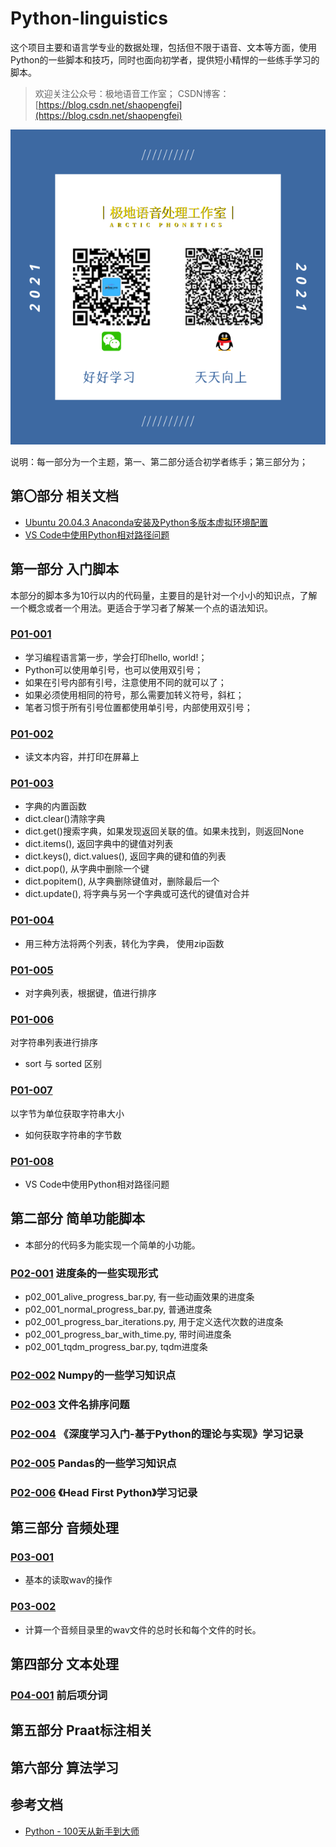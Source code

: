 # Python-linguistics
这个项目主要和语言学专业的数据处理，包括但不限于语音、文本等方面，使用Python的一些脚本和技巧，同时也面向初学者，提供短小精悍的一些练手学习的脚本。
> 欢迎关注公众号：极地语音工作室；
> CSDN博客：[https://blog.csdn.net/shaopengfei](https://blog.csdn.net/shaopengfei)  

![效果](res/IMG_0167.PNG)

说明：每一部分为一个主题，第一、第二部分适合初学者练手；第三部分为；  


## 第〇部分 相关文档

* [Ubuntu 20.04.3 Anaconda安装及Python多版本虚拟环境配置](https://blog.csdn.net/shaopengfei/article/details/123440125)
* [VS Code中使用Python相对路径问题](https://blog.csdn.net/shaopengfei/article/details/123454659)
## 第一部分 入门脚本
本部分的脚本多为10行以内的代码量，主要目的是针对一个小小的知识点，了解一个概念或者一个用法。更适合于学习者了解某一个点的语法知识。   

### [P01-001](Part-01/src/p01_001_hello_world.py) 
* 学习编程语言第一步，学会打印hello, world!；
* Python可以使用单引号，也可以使用双引号；
* 如果在引号内部有引号，注意使用不同的就可以了；
* 如果必须使用相同的符号，那么需要加转义符号，斜杠；
* 笔者习惯于所有引号位置都使用单引号，内部使用双引号； 

### [P01-002](Part-01/src/p01_002_read_simple.py) 
* 读文本内容，并打印在屏幕上  

### [P01-003](Part-01/src/p01_003_internal_function_of_dict.py)
* 字典的内置函数
* dict.clear()清除字典
* dict.get()搜索字典，如果发现返回关联的值。如果未找到，则返回None
* dict.items(), 返回字典中的键值对列表
* dict.keys(), dict.values(), 返回字典的键和值的列表
* dict.pop(), 从字典中删除一个键
* dict.popitem(), 从字典删除键值对，删除最后一个
* dict.update(), 将字典与另一个字典或可迭代的键值对合并

### [P01-004](Part-01/src/p01_004_merge_two_list_to_dict.py)
* 用三种方法将两个列表，转化为字典， 使用zip函数

### [P01-005](Part-01/src/p01_005_dict_orderby.py)
* 对字典列表，根据键，值进行排序

### [P01-006](Part-01/src/p01_006_string_list_orderby.py)
对字符串列表进行排序
* sort 与 sorted 区别

### [P01-007](Part-01/src/p01_007_string_orderby_byte.py)
以字节为单位获取字符串大小
* 如何获取字符串的字节数

### [P01-008](Part-01/src/p01_008_vscode_path_problem.py)
* VS Code中使用Python相对路径问题

## 第二部分 简单功能脚本
* 本部分的代码多为能实现一个简单的小功能。  

### [P02-001](Part-02/P02_001_ProgressBar) 进度条的一些实现形式
* p02_001_alive_progress_bar.py, 有一些动画效果的进度条
* p02_001_normal_progress_bar.py, 普通进度条
* p02_001_progress_bar_iterations.py, 用于定义迭代次数的进度条
* p02_001_progress_bar_with_time.py, 带时间进度条
* p02_001_tqdm_progress_bar.py, tqdm进度条

### [P02-002](Part-02/P02_002_Numpy) Numpy的一些学习知识点

### [P02-003](Part-02/P02_003_FileNameOrder/p02_003_001_file_name_order.py) 文件名排序问题

### [P02-004](Part-02/P02_004_Deep_Learning_from_Scratch) 《深度学习入门-基于Python的理论与实现》学习记录

### [P02-005](Part-02/P02_005_Pandas) Pandas的一些学习知识点

### [P02-006](Part-02/P02_006_Head_First_Python) 《Head First Python》学习记录

## 第三部分 音频处理

### [P03-001](Part-03/P03_001_read_wav/p03_001_read_wavform.py) 
* 基本的读取wav的操作

### [P03-002](Part-03/P03_002_wav_duration/p03_002_compute_wav_duration.py) 
* 计算一个音频目录里的wav文件的总时长和每个文件的时长。

## 第四部分 文本处理

### [P04-001](Part-04/P04_001_WordSegment)  前后项分词

## 第五部分 Praat标注相关

## 第六部分 算法学习

## 参考文档
* [Python - 100天从新手到大师](https://github.com/jackfrued/Python-100-Days)